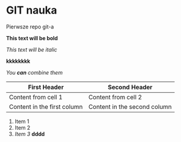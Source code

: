 # GIT nauka

Pierwsze repo git-a

**This text will be bold**

*This text will be italic*

**kkkkkkkk**

_You **can** combine them_

First Header | Second Header
------------ | -------------
Content from cell 1 | Content from cell 2
Content in the first column | Content in the second column

1. Item 1
1. Item 2
1. *Item 3*
**dddd**
